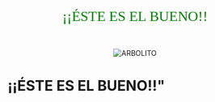 <div style="text-align:center;"><span style="color:green; font-family:Georgia; font-size:2em;">¡¡ÉSTE ES EL BUENO!!</span></div>
<br></br>
<p align="center">
  <img src="https://i.pinimg.com/originals/1f/71/fd/1f71fd30ff5f7febb8346a0e0dd51d00.gif" alt="ARBOLITO"/>
</p>

#               ¡¡ÉSTE ES EL BUENO!!"

